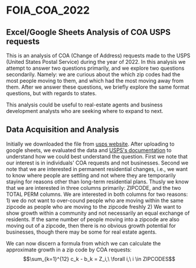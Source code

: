 # FOIA_COA_2022
## Excel/Google Sheets Analysis of COA USPS requests

This is an analysis of COA (Change of Address) requests made to the USPS (United States Postal Service) during the year of 2022. 
In this analysis we attempt to answer two questions primarily, and we explore two questions secondarily. Namely: we are curious about the which zip codes had the most people moving to them, and which had the most moving away from them. After we answer these questions, we briefly explore the same format questions, but with regards to states.

This analysis could be useful to real-estate agents and business development analysts who are seeking where to expand to next.

## Data Acquisition and Analysis

Initially we downloaded the file from [usps website](https://about.usps.com/who/legal/foia/documents/change-of-address-stats/Y2022.csv). After uploading to google sheets, we evaluated the data and [USPS's documentation](https://about.usps.com/who/legal/foia/documents/change-of-address-stats/coa-stats-explanation.pdf) to understand how we could best understand the question. First we note that our interest is in individuals' COA requests and not businesses. Second we note that we are interested in permanent residential changes, i.e., we want to know where people are settling and not where they are temporarily staying for reasons other than long-term residential plans. Thusly we know that we are interested in three columns primarily: ZIPCODE, and the two TOTAL PERM columns. We are interested in both columns for two reasons: 1) we do not want to over-cound people who are moving within the same zipcode as people who are moving to the zipcode freshly 2) We want to show growth within a community and not necessarily an equal exchange of residents. If the same number of people moving into a zipcode are also moving out of a zipcode, then there is no obvious growth potential for businesses, though there may be some for real estate agents.

We can now discern a formula from which we can calculate the approximate growth in a zip code by COA requests: 
$$\sum_{k=1}^{12} c_k - b_k = Z_i,\ \forall i,\  i \in ZIPCODES$$
